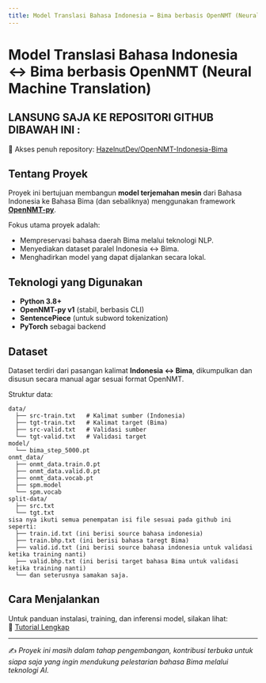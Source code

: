 ```yaml
---
title: Model Translasi Bahasa Indonesia ↔ Bima berbasis OpenNMT (Neural Machine Translation)
---
```


# Model Translasi Bahasa Indonesia ↔ Bima berbasis OpenNMT (Neural Machine Translation)

## LANSUNG SAJA KE REPOSITORI GITHUB DIBAWAH INI :

🔗 Akses penuh repository: [HazelnutDev/OpenNMT-Indonesia-Bima](https://github.com/HazelnutDev/OpenNMT-Indonesia-Bima)

## Tentang Proyek
Proyek ini bertujuan membangun **model terjemahan mesin** dari Bahasa Indonesia ke Bahasa Bima (dan sebaliknya) menggunakan framework **[OpenNMT-py](https://opennmt.net/OpenNMT-py/)**.  

Fokus utama proyek adalah:
- Mempreservasi bahasa daerah Bima melalui teknologi NLP.  
- Menyediakan dataset paralel Indonesia ↔ Bima.  
- Menghadirkan model yang dapat dijalankan secara lokal.  

## Teknologi yang Digunakan
- **Python 3.8+**  
- **OpenNMT-py v1** (stabil, berbasis CLI)  
- **SentencePiece** (untuk subword tokenization)  
- **PyTorch** sebagai backend  

## Dataset
Dataset terdiri dari pasangan kalimat **Indonesia ↔ Bima**, dikumpulkan dan disusun secara manual agar sesuai format OpenNMT.  

Struktur data:
```
data/
  ├── src-train.txt   # Kalimat sumber (Indonesia)
  ├── tgt-train.txt   # Kalimat target (Bima)
  ├── src-valid.txt   # Validasi sumber
  └── tgt-valid.txt   # Validasi target
model/
  └── bima_step_5000.pt
onmt_data/
  ├── onmt_data.train.0.pt
  ├── onmt_data.valid.0.pt
  ├── onmt_data.vocab.pt
  ├── spm.model
  └── spm.vocab
split-data/
  ├── src.txt
  └── tgt.txt
sisa nya ikuti semua penempatan isi file sesuai pada github ini seperti:
  ├── train.id.txt (ini berisi source bahasa indonesia)
  ├── train.bhp.txt (ini berisi bahasa taregt Bima)
  ├── valid.id.txt (ini berisi source bahasa indonesia untuk validasi ketika training nanti)
  ├── valid.bhp.txt (ini berisi target bahasa Bima untuk validasi ketika training nanti)
  └── dan seterusnya samakan saja.
```

## Cara Menjalankan
Untuk panduan instalasi, training, dan inferensi model, silakan lihat:  
📖 [Tutorial Lengkap](tutorial.md)

---

✍️ *Proyek ini masih dalam tahap pengembangan, kontribusi terbuka untuk siapa saja yang ingin mendukung pelestarian bahasa Bima melalui teknologi AI.*
